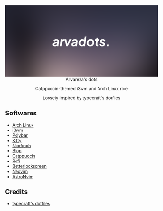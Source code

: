 <p align="center">                                                                                     
          <img src="dotsbanner.png"
                  <h1 align="center">Arvareza's dots</h1>                                                                                    
  </a>
</p> 
<p align="center">Catppuccin-themed i3wm and Arch Linux rice</p>
<p align="center">Loosely inspired by typecraft's dotfiles</p>
<p align="center">

## Softwares
- [Arch Linux](https://archlinux.org)
- [i3wm](https://i3wm.org/)
- [Polybar](https://github.com/polybar/polybar)
- [Kitty](https://sw.kovidgoyal.net/kitty)
- [Neofetch](https://github.com/dylanaraps/neofetch)
- [Btop](https://github.com/aristocratos/btop)
- [Catppuccin](https://github.com/catppuccin/catppuccin)
- [Rofi](https://github.com/davatorium/rofi)
- [Betterlockscreen](https://github.com/betterlockscreen/betterlockscreen)
- [Neovim](https://neovim.io/)
- [AstroNvim](https://astronvim.com/)


## Credits
- [typecraft's dotfiles](https://github.com/typecraft-dev/dotfiles)

